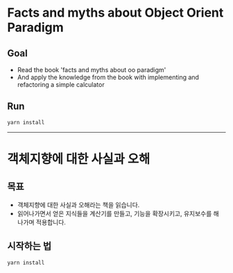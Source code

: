# Facts and myths about Object Orient Paradigm

## Goal
- Read the book 'facts and myths about oo paradigm'
- And apply the knowledge from the book with implementing and refactoring a simple calculator

## Run
```bash
yarn install
```

---

# 객체지향에 대한 사실과 오해

## 목표
- 객체지향에 대한 사실과 오해라는 책을 읽습니다.
- 읽어나가면서 얻은 지식들을 계산기를 만들고, 기능을 확장시키고, 유지보수를 해 나가며 적용합니다.
## 시작하는 법
```bash
yarn install
```
